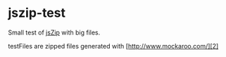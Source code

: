 jszip-test
==========
Small test of [jsZip][1] with big files.

testFiles are zipped files generated with [http://www.mockaroo.com/][2] 


  [1]: https://github.com/Stuk/jszip
  [2]: http://www.mockaroo.com/